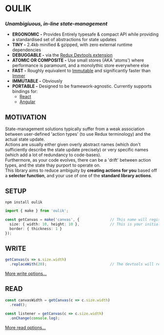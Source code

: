 # OULIK #
### ***Unambigiuous, in-line state-management*** ###
- **ERGONOMIC -** Provides Entirely typesafe & compact API while providing a standardised set of abstractions for state updates
- **TINY -** 2.4kb minified & gzipped, with zero external runtime dependencies
- **DEBUGGABLE -** via the [Redux Devtools extension](https://chrome.google.com/webstore/detail/redux-devtools/lmhkpmbekcpmknklioeibfkpmmfibljd?hl=en)
- **ATOMIC OR COMPOSITE -** Use small stores (AKA 'atoms') where performance is paramount, and a monolythic store everywhere else
- **FAST -** Roughly equivalent to [Immutable](https://github.com/immutable-js/immutable-js) and significantly faster than [Immer](https://github.com/immerjs/immer)
- **IMMUTABLE -** Obviously
- **PORTABLE -** Designed to be framework-agnostic. Currently supports bindings for:
  - [React](./readme-react.md)
  - [Angular](./readme-angular.md)

## MOTIVATION ##
State-management solutions typically suffer from a weak association between user-defined 'action types' (to use Redux terminology) and the actual state update.  
Actions are usually either given overly abstract names (which don't sufficiently describe the state update precisely) or very specific names (which add a lot of redundancy to code-bases).  
Furthermore, as your code evolves, there can be a 'drift' between action types, and the state thay purport to operate on.  
This library aims to reduce ambiguity by **creating actions for you** based off a **selector function**, and your use of one of the **standard library actions**.  

## SETUP ##

```console
npm install oulik
```
```Typescript
import { make } from 'oulik';

const getCanvas = make('canvas', {              // This name will register your store with the Redux Devtools Extension
  size: { width: 10, height: 10 },              // This is your initial state. It can be a simple primitive value, or something far more nested. It just needs to be serializable.
  border: { thickness: 1 }                           
});       
```

## WRITE ##
```Typescript
getCanvas(s => s.size.width)
  .replaceWith(20);                             // The devtools will register the action: `{ type: 'size.width.replaceWith()', payload: 20 }` and your state will be updated.
```
[More write options...](./readme-actions.md)

## READ ##

```Typescript
const canvasWidth = getCanvas(c => c.size.width)
  .read();
                       
const listener = getCanvas(c => c.size.width)
  .onChange(console.log);    
```
[More read options...](./readme-read.md)
